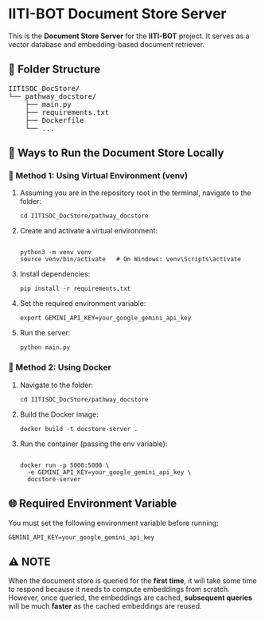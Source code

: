 <h1>IITI-BOT Document Store Server</h1>

<p>This is the <strong>Document Store Server</strong> for the <strong>IITI-BOT</strong> project. It serves as a vector database and embedding-based document retriever.</p>

<h2>📁 Folder Structure</h2>
<pre>
IITISOC_DocStore/
└── pathway_docstore/
    ├── main.py
    ├── requirements.txt
    ├── Dockerfile
    └── ...
</pre>

<h2>🚀 Ways to Run the Document Store Locally</h2>

<h3>📌 Method 1: Using Virtual Environment (venv)</h3>
<ol>
  <li>Assuming you are in the repository root in the terminal, navigate to the folder:</li>
  <pre><code>cd IITISOC_DocStore/pathway_docstore</code></pre>

  <li>Create and activate a virtual environment:</li>
  <pre><code>
python3 -m venv venv
source venv/bin/activate   # On Windows: venv\Scripts\activate
</code></pre>

  <li>Install dependencies:</li>
  <pre><code>pip install -r requirements.txt</code></pre>

  <li>Set the required environment variable:</li>
  <pre><code>export GEMINI_API_KEY=your_google_gemini_api_key</code></pre>

  <li>Run the server:</li>
  <pre><code>python main.py</code></pre>
</ol>

<h3>🐳 Method 2: Using Docker</h3>
<ol>
  <li>Navigate to the folder:</li>
  <pre><code>cd IITISOC_DocStore/pathway_docstore</code></pre>

  <li>Build the Docker image:</li>
  <pre><code>docker build -t docstore-server .</code></pre>

  <li>Run the container (passing the env variable):</li>
  <pre><code>
docker run -p 5000:5000 \
  -e GEMINI_API_KEY=your_google_gemini_api_key \
  docstore-server
</code></pre>
</ol>

<h2>🌐 Required Environment Variable</h2>
<p>
You must set the following environment variable before running:
</p>
<pre><code>GEMINI_API_KEY=your_google_gemini_api_key</code></pre>

<h2>⚠️ NOTE</h2>
<p>
When the document store is queried for the <strong>first time</strong>, it will take some time to respond because it needs to compute embeddings from scratch. However, once queried, the  embeddings are cached, <strong>subsequent queries</strong> will be much <strong>faster</strong> as the cached embeddings are reused.
</p>
